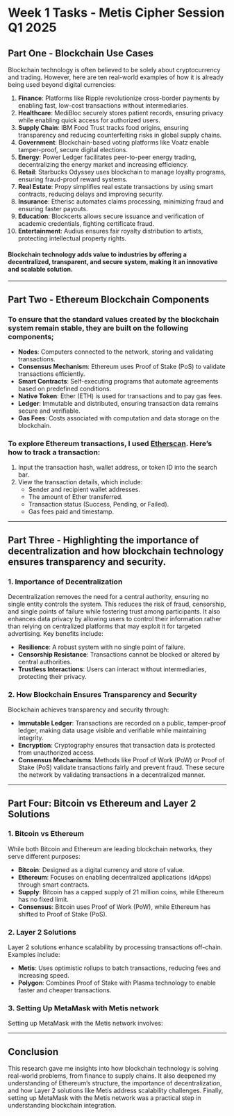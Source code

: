 # Week 1 Tasks - Metis Cipher Session Q1 2025

## Part One - Blockchain Use Cases

Blockchain technology is often believed to be solely about cryptocurrency and trading. However, here are ten real-world examples of how it is already being used beyond digital currencies:

1. **Finance**: Platforms like Ripple revolutionize cross-border payments by enabling fast, low-cost transactions without intermediaries.  
2. **Healthcare**: MediBloc securely stores patient records, ensuring privacy while enabling quick access for authorized users.  
3. **Supply Chain**: IBM Food Trust tracks food origins, ensuring transparency and reducing counterfeiting risks in global supply chains.  
4. **Government**: Blockchain-based voting platforms like Voatz enable tamper-proof, secure digital elections.  
5. **Energy**: Power Ledger facilitates peer-to-peer energy trading, decentralizing the energy market and increasing efficiency.  
6. **Retail**: Starbucks Odyssey uses blockchain to manage loyalty programs, ensuring fraud-proof reward systems.  
7. **Real Estate**: Propy simplifies real estate transactions by using smart contracts, reducing delays and improving security.  
8. **Insurance**: Etherisc automates claims processing, minimizing fraud and ensuring faster payouts.  
9. **Education**: Blockcerts allows secure issuance and verification of academic credentials, fighting certificate fraud.  
10. **Entertainment**: Audius ensures fair royalty distribution to artists, protecting intellectual property rights.

#### Blockchain technology adds value to industries by offering a decentralized, transparent, and secure system, making it an innovative and scalable solution. 

---

## Part Two - Ethereum Blockchain Components 

### To ensure that the standard values created by the blockchain system remain stable, they are built on the following components; 

- **Nodes**: Computers connected to the network, storing and validating transactions.  
- **Consensus Mechanism**: Ethereum uses Proof of Stake (PoS) to validate transactions efficiently.  
- **Smart Contracts**: Self-executing programs that automate agreements based on predefined conditions.  
- **Native Token**: Ether (ETH) is used for transactions and to pay gas fees.  
- **Ledger**: Immutable and distributed, ensuring transaction data remains secure and verifiable.  
- **Gas Fees**: Costs associated with computation and data storage on the blockchain.

### To explore Ethereum transactions, I used [Etherscan](https://etherscan.io). Here’s how to track a transaction:
1. Input the transaction hash, wallet address, or token ID into the search bar.  
2. View the transaction details, which include:
   - Sender and recipient wallet addresses.  
   - The amount of Ether transferred.  
   - Transaction status (Success, Pending, or Failed).  
   - Gas fees paid and timestamp.

---

## Part Three - Highlighting the importance of decentralization and how blockchain technology ensures transparency and security. 

### **1. Importance of Decentralization**
Decentralization removes the need for a central authority, ensuring no single entity controls the system. This reduces the risk of fraud, censorship, and single points of failure while fostering trust among participants. It also enhances data privacy by allowing users to control their information rather than relying on centralized platforms that may exploit it for targeted advertising. Key benefits include: 
- **Resilience**: A robust system with no single point of failure.  
- **Censorship Resistance**: Transactions cannot be blocked or altered by central authorities.  
- **Trustless Interactions**: Users can interact without intermediaries, protecting their privacy.

### **2. How Blockchain Ensures Transparency and Security**
Blockchain achieves transparency and security through:
- **Immutable Ledger**: Transactions are recorded on a public, tamper-proof ledger, making data usage visible and verifiable while maintaining integrity.
- **Encryption**: Cryptography ensures that transaction data is protected from unauthorized access.  
- **Consensus Mechanisms**: Methods like Proof of Work (PoW) or Proof of Stake (PoS) validate transactions fairly and prevent fraud. These secure the network by validating transactions in a decentralized manner.

---

## Part Four: Bitcoin vs Ethereum and Layer 2 Solutions

### **1. Bitcoin vs Ethereum**
While both Bitcoin and Ethereum are leading blockchain networks, they serve different purposes:
- **Bitcoin**: Designed as a digital currency and store of value.  
- **Ethereum**: Focuses on enabling decentralized applications (dApps) through smart contracts.  
- **Supply**: Bitcoin has a capped supply of 21 million coins, while Ethereum has no fixed limit.  
- **Consensus**: Bitcoin uses Proof of Work (PoW), while Ethereum has shifted to Proof of Stake (PoS).

### **2. Layer 2 Solutions**
Layer 2 solutions enhance scalability by processing transactions off-chain. Examples include:
- **Metis**: Uses optimistic rollups to batch transactions, reducing fees and increasing speed.  
- **Polygon**: Combines Proof of Stake with Plasma technology to enable faster and cheaper transactions.

### **3. Setting Up MetaMask with Metis network**
Setting up MetaMask with the Metis network involves: 


---

## Conclusion

This research gave me insights into how blockchain technology is solving real-world problems, from finance to supply chains. It also deepened my understanding of Ethereum’s structure, the importance of decentralization, and how Layer 2 solutions like Metis address scalability challenges. Finally, setting up MetaMask with the Metis network was a practical step in understanding blockchain integration.  
